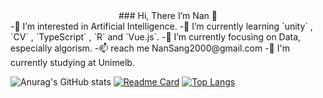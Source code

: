 <div align="center">
 ### Hi, There I’m Nan 👋
 </div>
 -👀 I’m interested in Artificial Intelligence.
 -🌱 I’m currently learning `unity` , `CV` , `TypeScript` , `R` and `Vue.js`. 
 -🔭 I’m currently focusing on Data, especially algorism.
 -📫 reach me NanSang2000@gmail.com
 -🏫 I'm currently studying at Unimelb.

![Anurag's GitHub stats](https://github-readme-stats.vercel.app/api?username=NanSang2000&theme=default&show_icons=true)
[![Readme Card](https://github-readme-stats.vercel.app/api/pin/?username=anuraghazra&repo=github-readme-stats)](https://github.com/anuraghazra/github-readme-stats)
[![Top Langs](https://github-readme-stats.vercel.app/api/top-langs/?username=NanSang2000&layout=compact)](https://github.com/anuraghazra/github-readme-stats)

<!---
NanSang2000/NanSang2000 is a ✨ special ✨ repository because its `README.md` (this file) appears on your GitHub profile.
You can click the Preview link to take a look at your changes.
--->
 
